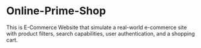 # Online-Prime-Shop
This is E-Commerce Website  that simulate a real-world e-commerce site with product filters, search capabilities, user authentication, and a shopping cart.
